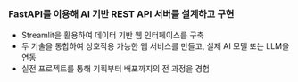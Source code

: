 ### FastAPI를 이용해 AI 기반 REST API 서버를 설계하고 구현
- Streamlit을 활용하여 데이터 기반 웹 인터페이스를 구축
- 두 기술을 통합하여 상호작용 가능한 웹 서비스를 만들고, 실제 AI 모델 또는 LLM을 연동
- 실전 프로젝트를 통해 기획부터 배포까지의 전 과정을 경험

